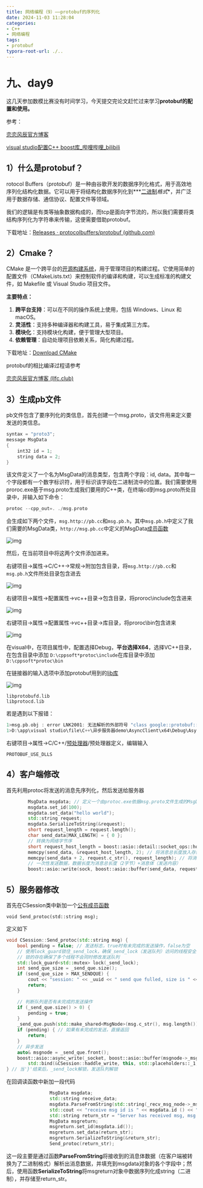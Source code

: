 ```yaml
---
title: 网络编程（9）——protobuf的序列化
date: 2024-11-03 11:28:04
categories:
- C++
- 网络编程
tags: 
- protobuf
typora-root-url: ./..
---
```


# 九、day9

这几天参加数模比赛没有时间学习，今天提交完论文赶忙过来学习**protobuf的配置和使用。**

参考：

[恋恋风辰官方博客](https://llfc.club/category?catid=225RaiVNI8pFDD5L4m807g7ZwmF)

[visual studio配置C++ boost库_哔哩哔哩_bilibili](https://www.bilibili.com/video/BV1FY4y1S7QW/?spm_id_from=333.999.0.0&vd_source=29868cdbb6b2fb1514ce3c7c31892d68)

## **1）什么是protobuf？**

rotocol Buffers（protobuf）是一种由谷歌开发的数据序列化格式，用于高效地序列化结构化数据。它可以用于将结构化数据序列化到***[二进制](https://zhida.zhihu.com/search?content_id=248600734&content_type=Article&match_order=1&q=二进制&zhida_source=entity)*格式**，并广泛用于数据存储、通信协议、配置文件等领域。

我们的逻辑是有类等抽象数据构成的，而tcp是面向字节流的，所以我们需要将类结构序列化为字符串来传输，这便需要借助protobuf。

下载地址：[Releases · protocolbuffers/protobuf (github.com)](https://link.zhihu.com/?target=https%3A//github.com/protocolbuffers/protobuf/releases)

## 2）Cmake？

CMake 是一个跨平台的[开源构建系统](https://zhida.zhihu.com/search?content_id=248600734&content_type=Article&match_order=1&q=开源构建系统&zhida_source=entity)，用于管理项目的构建过程。它使用简单的配置文件（CMakeLists.txt）来控制软件的编译和构建，可以生成标准的构建文件，如 Makefile 或 Visual Studio 项目文件。

**主要特点：**

1. **跨平台支持**：可以在不同的操作系统上使用，包括 Windows、Linux 和 macOS。
2. **灵活性**：支持多种编译器和构建工具，易于集成第三方库。
3. **模块化**：支持模块化构建，便于管理大型项目。
4. **依赖管理**：自动处理项目依赖关系，简化构建过程。

下载地址：[Download CMake](https://link.zhihu.com/?target=https%3A//cmake.org/download/)

protobuf的相比编译过程请参考

[恋恋风辰官方博客 (llfc.club)](https://llfc.club/category?catid=225RaiVNI8pFDD5L4m807g7ZwmF#!aid/2Pp1SSXN9MDHMFG9WtkayoC3BeC)

## 3）生成pb文件

pb文件包含了要序列化的类信息，首先创建一个msg.proto，该文件用来定义要发送的类信息。

```c++
syntax = "proto3";
message MsgData
{
    int32 id = 1;
    string data = 2;
}
```

该文件定义了一个名为MsgData的消息类型，包含两个字段：id, data。其中每一个字段都有一个数字标识符，用于标识该字段在二进制流中的位置。我们需要使用proroc.exe基于msg.proto生成我们要用的C++类，在终端cd到msg.proto所处目录中，并输入如下命令：

```c++
protoc --cpp_out=. ./msg.proto
```

会生成如下两个文件，`msg.http://pb.cc`和`msg.pb.h`，其中`msg.pb.h`中定义了我们需要的MsgData类，`http://msg.pb.cc`中定义的MsgData[成员函数](https://zhida.zhihu.com/search?content_id=248600734&content_type=Article&match_order=1&q=成员函数&zhida_source=entity)

![img](/images/$%7Bfiilename%7D/format,png-1730604508787-23.png)

然后，在当前项目中将这两个文件添加进来。

右键项目→属性→C/C++→常规→附加包含目录，将`msg.http://pb.cc`和`msg.pb.h`文件所处目录包含进去

![img](/images/$%7Bfiilename%7D/format,png-1730604508787-24.png)

右键项目→属性→配置属性→vc++目录→包含目录，将proroc\include包含进来

![img](/images/$%7Bfiilename%7D/format,png-1730604508787-25.png)

右键项目→属性→配置属性→vc++目录→库目录，将proroc\bin包含进来

![img](/images/$%7Bfiilename%7D/format,png-1730604508787-26.png)

在visual中，在项目属性中，配置选择Debug，**平台选择X64**，选择VC++目录， 在包含目录中添加 `D:\cppsoft*protoc\include`在库目录中添加 `D:\cppsoft*protoc\bin`

在链接器的输入选项中添加protobuf用到的[lib库](https://zhida.zhihu.com/search?content_id=248600734&content_type=Article&match_order=1&q=lib库&zhida_source=entity)

![img](/images/$%7Bfiilename%7D/format,png-1730604508787-27.png)

```
libprotobufd.lib
libprotocd.lib
```

若是遇到以下报错：

```c++
1>msg.pb.obj : error LNK2001: 无法解析的外部符号 "class google::protobuf::internal::ExplicitlyConstructed<class std::basic_string<char,struct std::char_traits<char>,class std::allocator<char> >,8> google::protobuf::internal::fixed_address_empty_string" (?fixed_address_empty_string@internal@protobuf@google@@3V?$ExplicitlyConstructed@V?$basic_string@DU?$char_traits@D@std@@V?$allocator@D@2@@std@@$07@123@A)
1>D:\app\visual studio\file\C++\异步服务器demo\AsyncClient\x64\Debug\AsyncClient.exe : fatal error LNK1120: 1 个无法解析的外部命令
```

右键项目→属性→C/C++/[预处理器](https://zhida.zhihu.com/search?content_id=248600734&content_type=Article&match_order=1&q=预处理器&zhida_source=entity)/预处理器定义，编辑输入

```
PROTOBUF_USE_DLLS
```

## 4）客户端修改

首先利用protoc将发送的消息先序列化，然后发送给服务器

```c++
        MsgData msgdata; // 定义一个由protoc.exe依据msg.proto文件生成的MsgData类
        msgdata.set_id(100);
        msgdata.set_data("hello world"); 
        std::string request;
        msgdata.SerializeToString(&request);
        short request_length = request.length();
        char send_data[MAX_LENGTH] = { 0 };
        // 转换为网络字节序
        short request_host_length = boost::asio::detail::socket_ops::host_to_network_short(request_length);
        memcpy(send_data, &request_host_length, 2); // 将消息总长度放入存储区前两个字节
        memcpy(send_data + 2, request.c_str(), request_length); // 将消息体放入存储区首地址两字节偏移之后
        // 一次性发送数据，数据长度为消息总长度（2字节）+消息体（发送内容）
        boost::asio::write(sock, boost::asio::buffer(send_data, request_length + 2));
```

## 5）服务器修改

首先在CSession类中新加一个[公有成员函数](https://zhida.zhihu.com/search?content_id=248600734&content_type=Article&match_order=1&q=公有成员函数&zhida_source=entity)

```
void Send_protoc(std::string msg);
```

定义如下

```c++
void CSession::Send_protoc(std::string msg) {
	bool pending = false; // 发送标志，true时有未完成的发送操作，false为空
	// 使用lock_guard锁住_send_lock，确保_send_lock（发送队列）访问的线程安全的
	// 锁的存在确保了多个线程不会同时修改发送队列
	std::lock_guard<std::mutex> lock(_send_lock);
	int send_que_size = _send_que.size();
	if (send_que_size > MAX_SENDQUE) {
		cout << "session: " << _uuid << " send que fulled, size is " << MAX_SENDQUE << endl;
		return;
	}

	// 判断队列是否有未完成的发送操作
	if (_send_que.size() > 0) {
		pending = true;
	}
	_send_que.push(std::make_shared<MsgNode>(msg.c_str(), msg.length())); // 将发送消息存储至队列
	if (pending) { // 如果有未完成的发送，直接返回
		return;
	}
	// 异步发送
	auto& msgnode = _send_que.front();
	boost::asio::async_write(_socket, boost::asio::buffer(msgnode->_msg, msgnode->_total_len),
		std::bind(&CSession::haddle_write, this, std::placeholders::_1, shared_from_this()));
} // 当'}'结束后，_send_lock解锁，发送队列解锁
```

在回调读函数中新加一段代码

```c++
				MsgData msgdata;
				std::string receive_data;
				msgdata.ParseFromString(std::string(_recv_msg_node->_msg, _recv_msg_node->_total_len));
				std::cout << "receive msg id is " << msgdata.id () << " msg data is  " << msgdata.data() << endl;
				std::string return_str = "Server has received msg, msg data is " + msgdata.data();
				MsgData msgreturn;
				msgreturn.set_id(msgdata.id());
				msgreturn.set_data(return_str);
				msgreturn.SerializeToString(&return_str);
				Send_protoc(return_str);
```

这一段主要是通过函数**ParseFromString**将接收到的消息体数据（在客户端被转换为了二进制格式）解析出消息数据，并填充到msgdata对象的各个字段中；然后，使用函数**SerializeToString**将msgreturn对象中数据序列化成string（二进制），并存储至return_str。
